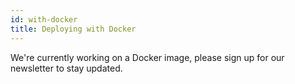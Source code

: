 ```yaml
---
id: with-docker
title: Deploying with Docker
---
```


We're currently working on a Docker image, please sign up for our newsletter to stay updated. 